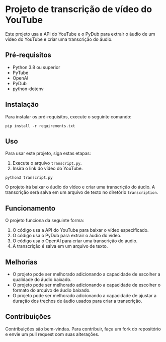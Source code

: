 <!DOCTYPE html>
<html lang="pt-br">
<head>
  <meta charset="UTF-8">
</head>
<body>
  <h1>Projeto de transcrição de vídeo do YouTube</h1>
  <p>Este projeto usa a API do YouTube e o PyDub para extrair o áudio de um vídeo do YouTube e criar uma transcrição do áudio.</p>
  <h2>Pré-requisitos</h2>
  <ul>
    <li>Python 3.8 ou superior</li>
    <li>PyTube</li>
    <li>OpenAI</li>
    <li>PyDub</li>
    <li>python-dotenv</li>
  </ul>
  <h2>Instalação</h2>
  <p>Para instalar os pré-requisitos, execute o seguinte comando:</p>
  <pre><code>pip install -r requirements.txt</code></pre>
  <h2>Uso</h2>
  <p>Para usar este projeto, siga estas etapas:</p>
  <ol>
    <li>Execute o arquivo <code>transcript.py</code>.</li>
    <li>Insira o link do vídeo do YouTube.</li>
  </ol>
  <pre><code>python3 transcript.py</code></pre>
  <p>O projeto irá baixar o áudio do vídeo e criar uma transcrição do áudio. A transcrição será salva em um arquivo de texto no diretório <code>transcription</code>.</p>
  <h2>Funcionamento</h2>
  <p>O projeto funciona da seguinte forma:</p>
  <ol>
    <li>O código usa a API do YouTube para baixar o vídeo especificado.</li>
    <li>O código usa o PyDub para extrair o áudio do vídeo.</li>
    <li>O código usa o OpenAI para criar uma transcrição do áudio.</li>
    <li>A transcrição é salva em um arquivo de texto.</li>
  </ol>
  <h2>Melhorias</h2>
  <ul>
    <li>O projeto pode ser melhorado adicionando a capacidade de escolher a qualidade do áudio baixado.</li>
    <li>O projeto pode ser melhorado adicionando a capacidade de escolher o formato do arquivo de áudio baixado.</li>
    <li>O projeto pode ser melhorado adicionando a capacidade de ajustar a duração dos trechos de áudio usados para criar a transcrição.</li>
  </ul>
  <h2>Contribuições</h2>
  <p>Contribuições são bem-vindas. Para contribuir, faça um fork do repositório e envie um pull request com suas alterações.</p>
</body>
</html>
